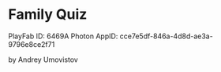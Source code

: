 # Family Quiz
PlayFab ID: 6469A
Photon AppID: cce7e5df-846a-4d8d-ae3a-9796e8ce2f71

by Andrey Umovistov
